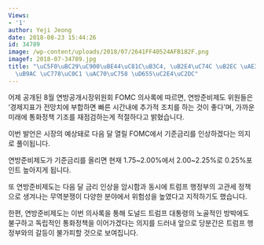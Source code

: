 ```yaml
---
Views:
- '1'
author: Yeji Jeong
date: 2018-08-23 15:44:26
id: 34789
image: /wp-content/uploads/2018/07/2641FF40524AFB182F.png
imagef: 2018-07-34789.jpg
title: "\uC5F0\uBC29\uC900\uBE44\uC81C\uB3C4, \uB2E4\uC74C \uB2EC \uAE30\uC900\uAE08\
  \uB9AC \uC778\uC0C1 \uAC70\uC758 \uD655\uC2E4\uC2DC"
---
```


어제 공개된 8월 연방공개시장위원회 FOMC 의사록에 따르면, 연방준비제도 위원들은 ‘경제지표가 전망치에 부합하면 빠른 시간내에 추가적 조치를 하는 것이 좋다’며, 가까운 미래에 통화정책 기조를 재점검하는게 적절하다고 밝혔습니다.

이번 발언은 시장의 예상돼로 다음 달 열릴 FOMC에서 기준금리를 인상하겠다는 의지로 풀이됩니다.

연방준비제도가 기준금리를 올리면 현재 1.75~2.00%에서 2.00~2.25%로 0.25%포인트 높아지게 됩니다.

또 연방준비제도는 다음 달 금리 인상을 암시함과 동시에 트럼프 행정부의 고관세 정책으로 생겨나는 무역분쟁이 다양한 분야에서 위험성을 높였다고 지적하기도 했습니다.

한편, 연방준비제도는 이번 의사록을 통해 도널드 트럼프 대통령의 노골적인 방박에도 불구하고 독립적인 통화정책을 이어가겠다는 의지를 드러내 앞으로 당분간은 트럼프 행정부와의 갈등이 불가피할 것으로 보여집니다.